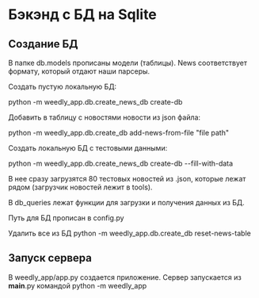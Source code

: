 # Бэкэнд с БД на Sqlite

## Создание БД
В папке db.models прописаны модели (таблицы). 
News соответствует формату, который отдают наши парсеры.

Создать пустую локальную БД:

 
python -m weedly_app.db.create_news_db create-db 


Добавить в таблицу с новостями новости из json файла:

python -m weedly_app.db.create_db add-news-from-file "file path"

Создать локальную БД с тестовыми данными:

python -m weedly_app.db.create_news_db create-db --fill-with-data

В нее сразу загрузятся 80 тестовых новостей из .json, которые лежат рядом (загрузчик новостей лежит в tools). 

В db_queries лежат функции для загрузки и получения данных из БД.

Путь для БД прописан в config.py

Удалить все из БД
python -m weedly_app.db.create_db reset-news-table


## Запуск сервера
В weedly_app/app.py создается приложение. Сервер запускается из __main__.py командой python -m weedly_app




